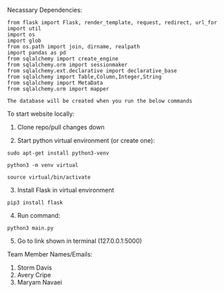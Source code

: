 Necassary Dependencies:<br>
```
from flask import Flask, render_template, request, redirect, url_for
import util
import os
import glob
from os.path import join, dirname, realpath
import pandas as pd
from sqlalchemy import create_engine
from sqlalchemy.orm import sessionmaker
from sqlalchemy.ext.declarative import declarative_base
from sqlalchemy import Table,Column,Integer,String
from sqlalchemy import MetaData
from sqlalchemy.orm import mapper
```
```
The database will be created when you run the below commands
```

To start website locally:

1. Clone repo/pull changes down

2. Start python virtual environment (or create one):

```
sudo apt-get install python3-venv
```

```
python3 -m venv virtual
```

```
source virtual/bin/activate
```

3. Install Flask in virtual environment

```
pip3 install flask
```

4. Run command:
```
python3 main.py
```

5. Go to link shown in terminal (127.0.0.1:5000)

Team Member Names/Emails:
1. Storm Davis 
2. Avery Cripe
3. Maryam Navaei

